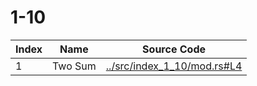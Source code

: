 # 1-10

Index | Name | Source Code
----- | ---- | -----------
1     | Two Sum | [../src/index_1_10/mod.rs#L4](../src/index_1_10.rs/mod.rs#L4)
